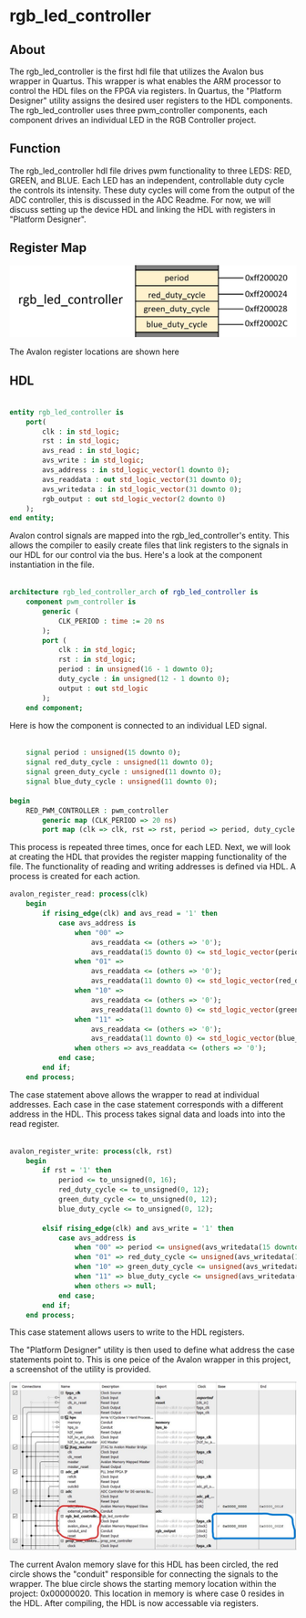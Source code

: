 # rgb_led_controller

## About
The rgb_led_controller is the first hdl file that utilizes the Avalon bus wrapper in Quartus. This wrapper is what enables the ARM processor to control the HDL files on the FPGA via registers. In Quartus, the "Platform Designer" utility assigns the desired user registers to the HDL components. The rgb_led_controller uses three pwm_controller components, each component drives an individual LED in the RGB Controller project.  

## Function 
The rgb_led_controller hdl file drives pwm functionality to three LEDS: RED, GREEN, and BLUE. Each LED has an independent, controllable duty cycle the controls its intensity. These duty cycles will come from the output of the ADC controller, this is discussed in the ADC Readme. For now, we will discuss setting up the device HDL and linking the HDL with registers in "Platform Designer".

## Register Map
![register map](../../../docs/assets/rgb_led.jpg) 

The Avalon register locations are shown here

## HDL

```vhdl

entity rgb_led_controller is
	port(
		clk : in std_logic;
		rst : in std_logic;
		avs_read : in std_logic;
		avs_write : in std_logic;
		avs_address : in std_logic_vector(1 downto 0);
		avs_readdata : out std_logic_vector(31 downto 0);
		avs_writedata : in std_logic_vector(31 downto 0);
		rgb_output : out std_logic_vector(2 downto 0)
	);
end entity;

```

Avalon control signals are mapped into the rgb_led_controller's entity. This allows the compiler to easily create files that link registers to the signals in our HDL for our control via the bus. Here's a look at the component instantiation in the file.

```vhdl

architecture rgb_led_controller_arch of rgb_led_controller is
	component pwm_controller is
		generic (
			CLK_PERIOD : time := 20 ns
		);
		port (
			clk : in std_logic;
			rst : in std_logic;
			period : in unsigned(16 - 1 downto 0);
			duty_cycle : in unsigned(12 - 1 downto 0);
			output : out std_logic
		);
	end component;

```
Here is how the component is connected to an individual LED signal.


```vhdl

	signal period : unsigned(15 downto 0);
	signal red_duty_cycle : unsigned(11 downto 0);
	signal green_duty_cycle : unsigned(11 downto 0);
	signal blue_duty_cycle : unsigned(11 downto 0);
	
begin
	RED_PWM_CONTROLLER : pwm_controller
		generic map (CLK_PERIOD => 20 ns)
		port map (clk => clk, rst => rst, period => period, duty_cycle => red_duty_cycle, output => rgb_output(0));

```

This process is repeated three times, once for each LED. Next, we will look at creating the HDL that provides the register mapping functionality of the file. The functionality of reading and writing addresses is defined via HDL. A process is created for each action.

```vhdl
avalon_register_read: process(clk)
	begin
		if rising_edge(clk) and avs_read = '1' then
			case avs_address is
				when "00" =>
					avs_readdata <= (others => '0');
					avs_readdata(15 downto 0) <= std_logic_vector(period);
				when "01" =>
					avs_readdata <= (others => '0');
					avs_readdata(11 downto 0) <= std_logic_vector(red_duty_cycle);
				when "10" =>
					avs_readdata <= (others => '0');
					avs_readdata(11 downto 0) <= std_logic_vector(green_duty_cycle);
				when "11" =>
					avs_readdata <= (others => '0');
					avs_readdata(11 downto 0) <= std_logic_vector(blue_duty_cycle);
				when others => avs_readdata <= (others => '0');
			end case;
		end if;
	end process;

```
The case statement above allows the wrapper to read at individual addresses. Each case in the case statement corresponds with a different address in the HDL. This process takes signal data and loads into into the read register.

```vhdl

avalon_register_write: process(clk, rst)
	begin
		if rst = '1' then
			period <= to_unsigned(0, 16);
			red_duty_cycle <= to_unsigned(0, 12);
			green_duty_cycle <= to_unsigned(0, 12);
			blue_duty_cycle <= to_unsigned(0, 12);
			
		elsif rising_edge(clk) and avs_write = '1' then
			case avs_address is
				when "00" => period <= unsigned(avs_writedata(15 downto 0));
				when "01" => red_duty_cycle <= unsigned(avs_writedata(11 downto 0));
				when "10" => green_duty_cycle <= unsigned(avs_writedata(11 downto 0));
				when "11" => blue_duty_cycle <= unsigned(avs_writedata(11 downto 0));
				when others => null;
			end case;
		end if;
	end process;

```
This case statement allows users to write to the HDL registers.  

The "Platform Designer" utility is then used to define what address the case statements point to. This is one peice of the Avalon wrapper in this project, a screenshot of the utility is provided. 

![](../../../docs/assets/rgbplat.jpg)

The current Avalon memory slave for this HDL has been circled, the red circle shows the "conduit" responsible for connecting the signals to the wrapper. The blue circle shows the starting memory location within the project: 0x00000020. This location in memory is where case 0 resides in the HDL. After compiling, the HDL is now accessable via registers. 